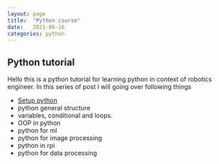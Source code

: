 ```yaml
---
layout: page
title:  "Python course"
date:   2021-06-16
categories: python
---
```


## Python tutorial

Hello this is a python tutorial for learning python in context of robotics engineer.
In this series of post I will going over following things
- [Setup python](blog/python/Introduction.md)
- python general structure
- variables, conditional and loops.
- OOP in python
- python for ml
- python for image processing
- python in rpi
- python for data processing


